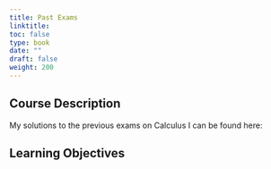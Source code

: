 ```yaml
---
title: Past Exams
linktitle: 
toc: false
type: book
date: ""
draft: false
weight: 200
---
```

## Course Description

 My solutions to the previous exams on Calculus I can be found here:




## Learning Objectives

